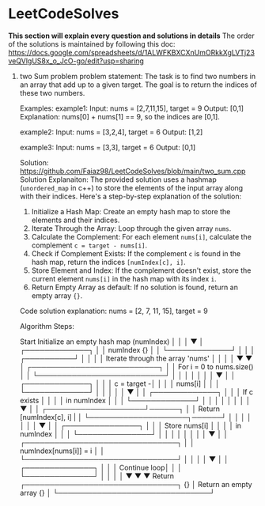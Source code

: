 ﻿# LeetCodeSolves

 **This section will explain every question and solutions in details**
 The order of the solutions is maintained by following this doc: https://docs.google.com/spreadsheets/d/1ALWFKBXCXnUmORkkXgLVTj23veQVlgUS8x_o_JcO-go/edit?usp=sharing

1. two Sum problem
   problem statement: The task is to find two numbers in an array that add up to a given target.
   The goal is to return the indices of these two numbers.

   Examples:
   example1: Input: nums = [2,7,11,15], target = 9
             Output: [0,1]
             Explanation: nums[0] + nums[1] == 9, so the indices are [0,1].

   example2: Input: nums = [3,2,4], target = 6
             Output: [1,2]

   example3: Input: nums = [3,3], target = 6
             Output: [0,1]

   Solution: https://github.com/Faiaz98/LeetCodeSolves/blob/main/two_sum.cpp
   Solution Explanaiton:
   The provided solution uses a hashmap (`unordered_map` in c++) to store the elements of the 
   input array along with their indices.
   Here's a step-by-step explanation of the solution:
    1. Initialize a Hash Map: Create an empty hash map to store the elements and their indices.
    2. Iterate Through the Array: Loop through the given array `nums`.
    3. Calculate the Complement: For each element `nums[i]`, calculate the complement `c = target - nums[i]`.
    4. Check if Complement Exists: If the complement `c` is found in the hash map, return the indices `[numIndex[c], i]`.
    5. Store Element and Index: If the complement doesn't exist, store the current element `nums[i]` in the hash map with its index `i`.
    6. Return Empty Array as default: If no solution is found, return an empty array `{}`.
  

   Code solution explanation:
    nums = [2, 7, 11, 15], target = 9

    Algorithm Steps:

    Start           Initialize an empty hash map (numIndex)
    │                │
    │                ▼
    │          ┌─────────────┐
    │          │ numIndex {} │
    │          └─────────────┘
    │                │
    │     ┌──────────┘
    │     │
    │     │    Iterate through the array 'nums'
    │     │         │
    │     ▼         ▼
    │ ┌──────────────────────────┐
    │ │  For i = 0 to nums.size() │
    │ └──────────────────────────┘
    │           │          │
    │           │          │
    │           ▼          │
    │     ┌─────────────┐  │
    │     │ c = target -│  │
    │     │     nums[i] │  │
    │     └─────────────┘  │
    │           │          │
    │           ▼          │
    │     ┌─────────────┐  │
    │     │ If c exists │  │
    │     │ in numIndex │  │
    │     └─────────────┘  │
    │           │          │
    │           │          │
    │           ▼          │
    │ ┌────────────────────┘──────┐
    │ │  Return [numIndex[c], i]  |
    │ └────────────────────┐──────┘
    │           │          │
    │           │          │
    │           ▼          │
    │    ┌───────────────┐ │
    │    │ Store nums[i] │ │
    │    │   in numIndex │ │
    │    └───────────────┘ │
    │           │          │
    │           │          │
    │           ▼          │
    │ ┌───────────────────────────────┐
    │ │  numIndex[nums[i]] = i        │
    │ └───────────────────────────────┘
    │           │          │
    │           ▼          │
    │     ┌──────────────┐ │
    │     │ Continue loop│ │
    │     └──────────────┘ │
    │           │          │
    ▼           ▼          ▼
  Return      ┌───────────────────────────────┐
    {}        │   Return an empty array {}    │
              └───────────────────────────────┘
